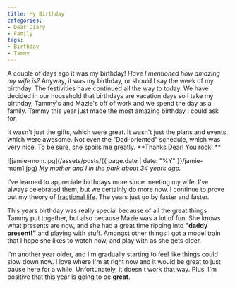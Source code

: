 ```yaml
---
title: My Birthday
categories:
- Dear Diary
- Family
tags:
- Birthday
- Tammy
---
```


A couple of days ago it was my birthday! _Have I mentioned how amazing my wife is?_ Anyway, it was my birthday, or should I say the week of my birthday. The festivities have continued all the way to today.
We have decided in our household that birthdays are vacation days so I take my birthday, Tammy's and Mazie's off of work and we spend the day as a family. Tammy this year just made the most amazing birthday I could ask for.

It wasn't just the gifts, which were great. It wasn't just the plans and events, which were awesome. Not even the "Dad-oriented" schedule, which was very nice. To be sure, she spoils me greatly. **Thanks Dear! You rock! **

![jamie-mom.jpg](/assets/posts/{{ page.date | date: "%Y" }}/jamie-mom1.jpg)
_My mother and I in the park about 34 years ago._

I've learned to appreciate birthdays more since meeting my wife. I've always celebrated them, but we certainly do more now. I continue to prove out my theory of [fractional life](/thingelstad/birthdays-and-setpoints). The years just go by faster and faster.

This years birthday was really special because of all the great things Tammy put together, but also because Mazie was a lot of fun. She knows what presents are now, and she had a great time ripping into **"daddy present!"** and playing with stuff. Amongst other things I got a model train that I hope she likes to watch now, and play with as she gets older.

I'm another year older, and I'm gradually starting to feel like things could slow down now. I love where I'm at right now and it would be great to just pause here for a while. Unfortunately, it doesn't work that way. Plus, I'm positive that this year is going to be **great**.
